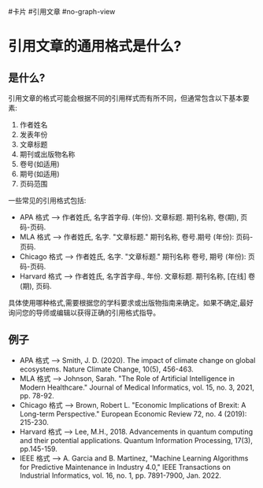 #卡片 #引用文章 #no-graph-view

# 引用文章的通用格式是什么?

## 是什么?

引用文章的格式可能会根据不同的引用样式而有所不同，但通常包含以下基本要素:

1. 作者姓名
2. 发表年份
3. 文章标题
4. 期刊或出版物名称
5. 卷号(如适用)
6. 期号(如适用)
7. 页码范围

一些常见的引用格式包括:

- APA 格式 --> 作者姓氏, 名字首字母. (年份). 文章标题. 期刊名称, 卷(期), 页码-页码.
- MLA 格式 --> 作者姓氏, 名字. "文章标题." 期刊名称, 卷号.期号 (年份): 页码-页码.
- Chicago 格式 --> 作者姓氏, 名字. "文章标题." 期刊名称 卷号, 期号 (年份): 页码-页码.
- Harvard 格式 --> 作者姓氏, 名字首字母., 年份. 文章标题. 期刊名称, [在线] 卷(期), 页码.

具体使用哪种格式,需要根据您的学科要求或出版物指南来确定。如果不确定,最好询问您的导师或编辑以获得正确的引用格式指导。

## 例子

- APA 格式 --> Smith, J. D. (2020). The impact of climate change on global ecosystems. Nature Climate Change, 10(5), 456-463.
- MLA 格式 --> Johnson, Sarah. "The Role of Artificial Intelligence in Modern Healthcare." Journal of Medical Informatics, vol. 15, no. 3, 2021, pp. 78-92.
- Chicago 格式 --> Brown, Robert L. "Economic Implications of Brexit: A Long-term Perspective." European Economic Review 72, no. 4 (2019): 215-230.
- Harvard 格式 --> Lee, M.H., 2018. Advancements in quantum computing and their potential applications. Quantum Information Processing, 17(3), pp.145-159.
- IEEE 格式 --> A. Garcia and B. Martinez, "Machine Learning Algorithms for Predictive Maintenance in Industry 4.0," IEEE Transactions on Industrial Informatics, vol. 16, no. 1, pp. 7891-7900, Jan. 2022.
